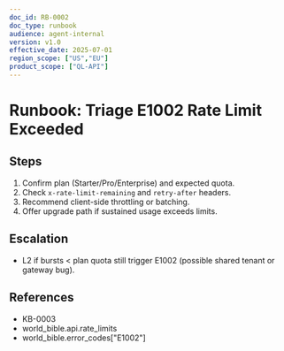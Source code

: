 ```yaml
---
doc_id: RB-0002
doc_type: runbook
audience: agent-internal
version: v1.0
effective_date: 2025-07-01
region_scope: ["US","EU"]
product_scope: ["QL-API"]
---
```

# Runbook: Triage E1002 Rate Limit Exceeded

## Steps
1. Confirm plan (Starter/Pro/Enterprise) and expected quota.
2. Check `x-rate-limit-remaining` and `retry-after` headers.
3. Recommend client-side throttling or batching.
4. Offer upgrade path if sustained usage exceeds limits.

## Escalation
- L2 if bursts < plan quota still trigger E1002 (possible shared tenant or gateway bug).

## References
- KB-0003
- world_bible.api.rate_limits
- world_bible.error_codes["E1002"]
